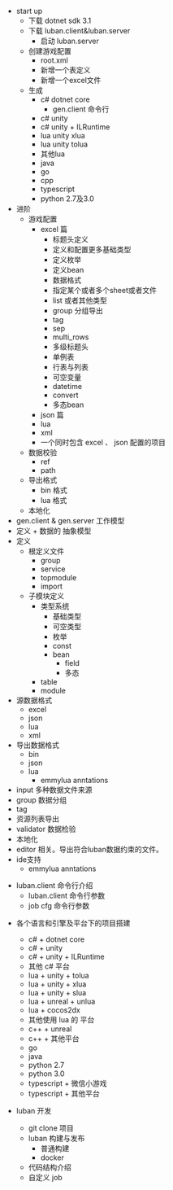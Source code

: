 
* start up
    - 下载 dotnet sdk 3.1
    - 下载 luban.client&luban.server
        - 启动 luban.server
    - 创建游戏配置
        - root.xml
        - 新增一个表定义
        - 新增一个excel文件
    - 生成
        - c# dotnet core
            - gen.client 命令行
        - c# unity
        - c# unity + ILRuntime
        - lua unity xlua
        - lua unity tolua
        - 其他lua
        - java
        - go
        - cpp
        - typescript
        - python 2.7及3.0
* 进阶
    - 游戏配置
        - excel 篇
            - 标题头定义
            - 定义和配置更多基础类型
            - 定义枚举
            - 定义bean
            - 数据格式
            - 指定某个或者多个sheet或者文件
            - list 或者其他类型
            - group 分组导出
            - tag 
            - sep 
            - multi_rows
            - 多级标题头
            - 单例表
            - 行表与列表
            - 可空变量
            - datetime
            - convert
            - 多态bean
        - json 篇
        - lua 
        - xml 
        - 一个同时包含 excel 、 json 配置的项目
    - 数据校验
        - ref 
        - path
    - 导出格式
        - bin 格式
        - lua 格式
    - 本地化
* gen.client & gen.server 工作模型
* 定义 + 数据的 抽象模型
* 定义
    * 根定义文件
        * group
        * service
        * topmodule
        * import
    * 子模块定义
        * 类型系统
            - 基础类型
            - 可空类型
            - 枚举
            - const
            - bean
                - field
                - 多态
        * table
        * module
* 源数据格式
    - excel
    - json
    - lua
    - xml
* 导出数据格式
    - bin
    - json
    - lua
        - emmylua anntations
* input 多种数据文件来源
* group 数据分组
* tag 
* 资源列表导出
* validator 数据检验
* 本地化
* editor 相关。导出符合luban数据约束的文件。
* ide支持
    - emmylua anntations

- luban.client 命令行介绍
    - luban.client 命令行参数
    - job cfg 命令行参数
    
* 各个语言和引擎及平台下的项目搭建
    - c# + dotnet core
    - c# + unity
    - c# + unity + ILRuntime
    - 其他 c# 平台
    - lua + unity + tolua
    - lua + unity + xlua
    - lua + unity + slua
    - lua + unreal + unlua
    - lua + cocos2dx
    - 其他使用 lua 的 平台
    - c++ + unreal
    - c++ + 其他平台
    - go
    - java
    - python 2.7
    - python 3.0
    - typescript + 微信小游戏
    - typescript + 其他平台

* luban 开发
    -  git clone 项目
    -  luban 构建与发布
        - 普通构建
        - docker
    - 代码结构介绍
    - 自定义 job